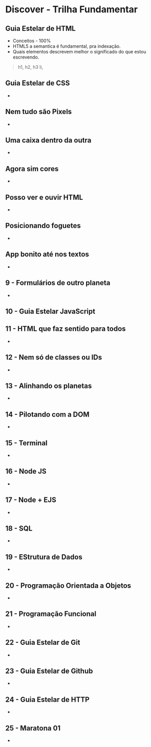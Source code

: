# Discover - Trilha Fundamentar

## Guia Estelar de HTML

- Conceitos - 100%
- HTML5 a semantica é fundamental, pra indexação.
- Quais elementos descrevem melhor o significado do que estou escrevendo.
> h1, h2, h3
> li, 

## Guia Estelar de CSS

-

## Nem tudo são Pixels

-

## Uma caixa dentro da outra

-

## Agora sim cores

-

## Posso ver e ouvir HTML

-

## Posicionando foguetes

-

## App bonito até nos textos

-

## 9 - Formulários de outro planeta

-

## 10 - Guia Estelar JavaScript

## 11 - HTML que faz sentido para todos

-

## 12 - Nem só de classes ou IDs

-

## 13 - Alinhando os planetas

-

## 14 - Pilotando com a DOM

-

## 15 - Terminal

-

## 16 - Node JS

-

## 17 - Node + EJS

-

## 18 - SQL

-

## 19 - EStrutura de Dados

-

## 20 - Programação Orientada a Objetos

-

## 21 - Programação Funcional

-

## 22 - Guia Estelar de Git

-

## 23 - Guia Estelar de Github

-

## 24 - Guia Estelar de HTTP

-

## 25 - Maratona 01

-
